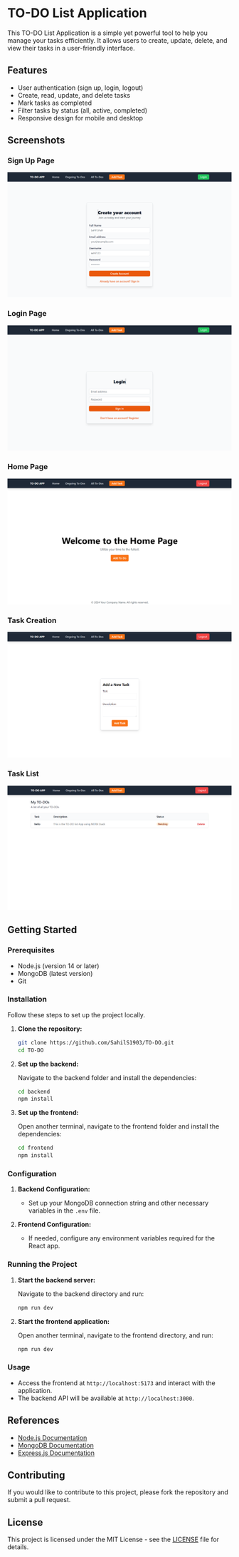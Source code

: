 # TO-DO List Application

This TO-DO List Application is a simple yet powerful tool to help you manage your tasks efficiently. It allows users to create, update, delete, and view their tasks in a user-friendly interface.

## Features

- User authentication (sign up, login, logout)
- Create, read, update, and delete tasks
- Mark tasks as completed
- Filter tasks by status (all, active, completed)
- Responsive design for mobile and desktop

## Screenshots

### Sign Up Page

![Signup Page](Frontend/src/assets/Signup.png)

### Login Page

![Login Page](Frontend/src/assets/Login.png)

### Home Page

![Home Page](Frontend/src/assets/Home.png)

### Task Creation

![Task Creation](Frontend/src/assets/addNewTask.png)

### Task List

![Task List](Frontend/src/assets/Status.png)

## Getting Started

### Prerequisites

- Node.js (version 14 or later)
- MongoDB (latest version)
- Git

### Installation

Follow these steps to set up the project locally.

1. **Clone the repository:**

   ```bash
   git clone https://github.com/SahilS1903/TO-DO.git
   cd TO-DO
   ```

2. **Set up the backend:**

   Navigate to the backend folder and install the dependencies:

   ```bash
   cd backend
   npm install
   ```

3. **Set up the frontend:**

   Open another terminal, navigate to the frontend folder and install the dependencies:

   ```bash
   cd frontend
   npm install
   ```

### Configuration

1. **Backend Configuration:**

   - Set up your MongoDB connection string and other necessary variables in the `.env` file.

2. **Frontend Configuration:**
   - If needed, configure any environment variables required for the React app.

### Running the Project

1. **Start the backend server:**

   Navigate to the backend directory and run:

   ```bash
   npm run dev
   ```

2. **Start the frontend application:**

   Open another terminal, navigate to the frontend directory, and run:

   ```bash
   npm run dev
   ```

### Usage

- Access the frontend at `http://localhost:5173` and interact with the application.
- The backend API will be available at `http://localhost:3000`.

## References

- [Node.js Documentation](https://nodejs.org/docs)
- [MongoDB Documentation](https://docs.mongodb.com/)
- [Express.js Documentation](https://expressjs.com/)

## Contributing

If you would like to contribute to this project, please fork the repository and submit a pull request.

## License

This project is licensed under the MIT License - see the [LICENSE](LICENSE) file for details.

